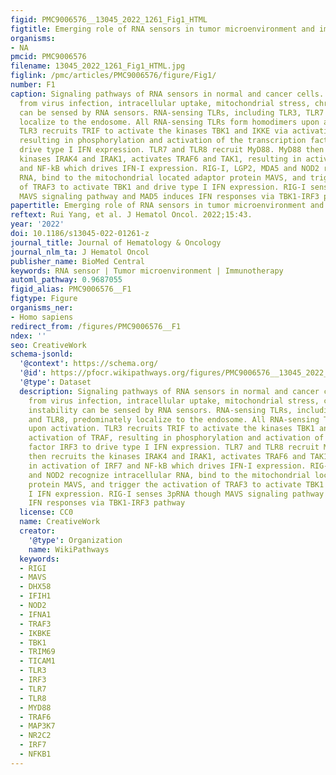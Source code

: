 ```yaml
---
figid: PMC9006576__13045_2022_1261_Fig1_HTML
figtitle: Emerging role of RNA sensors in tumor microenvironment and immunotherapy
organisms:
- NA
pmcid: PMC9006576
filename: 13045_2022_1261_Fig1_HTML.jpg
figlink: /pmc/articles/PMC9006576/figure/Fig1/
number: F1
caption: Signaling pathways of RNA sensors in normal and cancer cells. RNA derived
  from virus infection, intracellular uptake, mitochondrial stress, chromosomal instability
  can be sensed by RNA sensors. RNA-sensing TLRs, including TLR3, TLR7 and TLR8, predominately
  localize to the endosome. All RNA-sensing TLRs form homodimers upon activation.
  TLR3 recruits TRIF to activate the kinases TBK1 and IKKE via activation of TRAF,
  resulting in phosphorylation and activation of the transcription factor IRF3 to
  drive type I IFN expression. TLR7 and TLR8 recruit MyD88. MyD88 then recruits the
  kinases IRAK4 and IRAK1, activates TRAF6 and TAK1, resulting in activation of IRF7
  and NF-kB which drives IFN-I expression. RIG-I, LGP2, MDA5 and NOD2 recognize intracellular
  RNA, bind to the mitochondrial located adaptor protein MAVS, and trigger the activation
  of TRAF3 to activate TBK1 and drive type I IFN expression. RIG-I senses 3pRNA though
  MAVS signaling pathway and MAD5 induces IFN responses via TBK1-IRF3 pathway
papertitle: Emerging role of RNA sensors in tumor microenvironment and immunotherapy.
reftext: Rui Yang, et al. J Hematol Oncol. 2022;15:43.
year: '2022'
doi: 10.1186/s13045-022-01261-z
journal_title: Journal of Hematology & Oncology
journal_nlm_ta: J Hematol Oncol
publisher_name: BioMed Central
keywords: RNA sensor | Tumor microenvironment | Immunotherapy
automl_pathway: 0.9687055
figid_alias: PMC9006576__F1
figtype: Figure
organisms_ner:
- Homo sapiens
redirect_from: /figures/PMC9006576__F1
ndex: ''
seo: CreativeWork
schema-jsonld:
  '@context': https://schema.org/
  '@id': https://pfocr.wikipathways.org/figures/PMC9006576__13045_2022_1261_Fig1_HTML.html
  '@type': Dataset
  description: Signaling pathways of RNA sensors in normal and cancer cells. RNA derived
    from virus infection, intracellular uptake, mitochondrial stress, chromosomal
    instability can be sensed by RNA sensors. RNA-sensing TLRs, including TLR3, TLR7
    and TLR8, predominately localize to the endosome. All RNA-sensing TLRs form homodimers
    upon activation. TLR3 recruits TRIF to activate the kinases TBK1 and IKKE via
    activation of TRAF, resulting in phosphorylation and activation of the transcription
    factor IRF3 to drive type I IFN expression. TLR7 and TLR8 recruit MyD88. MyD88
    then recruits the kinases IRAK4 and IRAK1, activates TRAF6 and TAK1, resulting
    in activation of IRF7 and NF-kB which drives IFN-I expression. RIG-I, LGP2, MDA5
    and NOD2 recognize intracellular RNA, bind to the mitochondrial located adaptor
    protein MAVS, and trigger the activation of TRAF3 to activate TBK1 and drive type
    I IFN expression. RIG-I senses 3pRNA though MAVS signaling pathway and MAD5 induces
    IFN responses via TBK1-IRF3 pathway
  license: CC0
  name: CreativeWork
  creator:
    '@type': Organization
    name: WikiPathways
  keywords:
  - RIGI
  - MAVS
  - DHX58
  - IFIH1
  - NOD2
  - IFNA1
  - TRAF3
  - IKBKE
  - TBK1
  - TRIM69
  - TICAM1
  - TLR3
  - IRF3
  - TLR7
  - TLR8
  - MYD88
  - TRAF6
  - MAP3K7
  - NR2C2
  - IRF7
  - NFKB1
---
```

